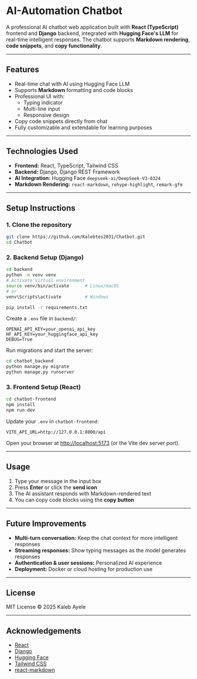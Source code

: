 # AI-Automation Chatbot

A professional AI chatbot web application built with **React (TypeScript)** frontend and **Django** backend, integrated with **Hugging Face's LLM** for real-time intelligent responses. The chatbot supports **Markdown rendering**, **code snippets**, and **copy functionality**.

---

## Features

- Real-time chat with AI using Hugging Face LLM
- Supports **Markdown** formatting and code blocks
- Professional UI with:
  - Typing indicator
  - Multi-line input
  - Responsive design
- Copy code snippets directly from chat
- Fully customizable and extendable for learning purposes

---

## Technologies Used

- **Frontend:** React, TypeScript, Tailwind CSS
- **Backend:** Django, Django REST Framework
- **AI Integration:** Hugging Face `deepseek-ai/DeepSeek-V3-0324`
- **Markdown Rendering:** `react-markdown`, `rehype-highlight`, `remark-gfm`

---

## Setup Instructions

### 1. Clone the repository

```bash
git clone https://github.com/Kalebtes2031/Chatbot.git
cd Chatbot
```

### 2. Backend Setup (Django)

```bash
cd backend
python -m venv venv
# Activate virtual environment
source venv/bin/activate      # Linux/macOS
# or
venv\Scripts\activate         # Windows

pip install -r requirements.txt
```

Create a `.env` file in `backend/`:

```env
OPENAI_API_KEY=your_openai_api_key
HF_API_KEY=your_huggingface_api_key
DEBUG=True
```

Run migrations and start the server:

```bash
cd chatbot_backend
python manage.py migrate
python manage.py runserver
```

### 3. Frontend Setup (React)

```bash
cd chatbot-frontend
npm install
npm run dev
```

Update your `.env` in `chatbot-frontend`:

```env
VITE_API_URL=http://127.0.0.1:8000/api
```

Open your browser at [http://localhost:5173](http://localhost:5173) (or the Vite dev server port).

---

## Usage

1. Type your message in the input box
2. Press **Enter** or click the **send icon**
3. The AI assistant responds with Markdown-rendered text
4. You can copy code blocks using the **copy button**

---

## Future Improvements

* **Multi-turn conversation:** Keep the chat context for more intelligent responses
* **Streaming responses:** Show typing messages as the model generates responses
* **Authentication & user sessions:** Personalized AI experience
* **Deployment:** Docker or cloud hosting for production use

---

## License

MIT License © 2025 Kaleb Ayele

---

## Acknowledgements

* [React](https://reactjs.org/)
* [Django](https://www.djangoproject.com/)
* [Hugging Face](https://huggingface.co/)
* [Tailwind CSS](https://tailwindcss.com/)
* [react-markdown](https://github.com/remarkjs/react-markdown)

```
